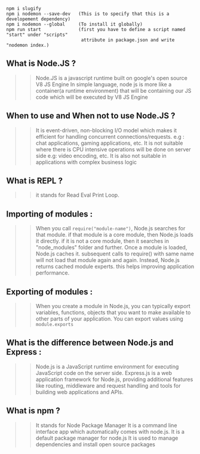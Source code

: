 ```
npm i slugify
npm i nodemon --save-dev   (This is to specify that this is a developement dependency)
npm i nodemon --global     (To install it globally)
npm run start              (first you have to define a script named "start" under "scripts"
                            attribute in package.json and write "nodemon index.)

```

## What is Node.JS ?
>> Node.JS is a javascript runtime built on google's open source V8 JS Engine
>> In simple language, node js is more like a container(a runtime environment) that will be containing our JS code which will be executed by V8 JS Engine

## When to use and When not to use Node.JS ?
>> It is event-driven, non-blocking I/O model which makes it efficient for handling concurrent connections/requests. e.g : chat applications, gaming applications, etc.
>> It is not suitable where there is CPU intensive operations will be done on server side e.g: video encoding, etc.
>> It is also not suitable in applications with complex business logic

## What is REPL ?
>> it stands for Read Eval Print Loop.

## Importing of modules :
>> When you call `require("module-name")`, Node.js searches for that module.
>> if that module is a core module, then Node.js loads it directly.
>> if it is not a core module, then it searches in "node_modules" folder and further.
>> Once a module is loaded, Node.js caches it.
>> subsequent calls to require() with same name will not load that module again and again. Instead, Node.js returns cached module experts.
>> this helps improving application performance.

## Exporting of modules :
>> When you create a module in Node.js, you can typically export variables, functions, objects that you want to make available to other parts of your application.
>> You can export values using `module.exports` 

## What is the difference between Node.js and Express :
>> Node.js is a JavaScript runtime environment for executing JavaScript code on the server side.
>> Express.js is a web application framework for Node.js, providing additional features like routing, middleware and request handling and tools for building web applications and APIs.

## What is npm ?
>> It stands for Node Package Manager
>> It is a command line interface app which automatically comes with node.js.
>> It is a default package manager for node.js
>> It is used to manage dependencies and install open source packages 